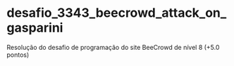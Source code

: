 # desafio_3343_beecrowd_attack_on_gasparini
Resolução do desafio de programação do site BeeCrowd de nível 8 (+5.0 pontos)
